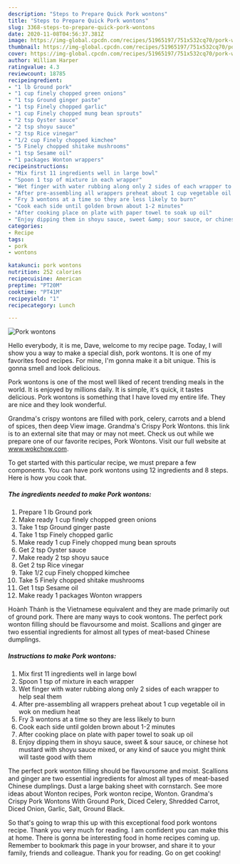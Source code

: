 ```yaml
---
description: "Steps to Prepare Quick Pork wontons"
title: "Steps to Prepare Quick Pork wontons"
slug: 3368-steps-to-prepare-quick-pork-wontons
date: 2020-11-08T04:56:37.381Z
image: https://img-global.cpcdn.com/recipes/51965197/751x532cq70/pork-wontons-recipe-main-photo.jpg
thumbnail: https://img-global.cpcdn.com/recipes/51965197/751x532cq70/pork-wontons-recipe-main-photo.jpg
cover: https://img-global.cpcdn.com/recipes/51965197/751x532cq70/pork-wontons-recipe-main-photo.jpg
author: William Harper
ratingvalue: 4.3
reviewcount: 18785
recipeingredient:
- "1 lb Ground pork"
- "1 cup finely chopped green onions"
- "1 tsp Ground ginger paste"
- "1 tsp Finely chopped garlic"
- "1 cup Finely chopped mung bean sprouts"
- "2 tsp Oyster sauce"
- "2 tsp shoyu sauce"
- "2 tsp Rice vinegar"
- "1/2 cup Finely chopped kimchee"
- "5 Finely chopped shitake mushrooms"
- "1 tsp Sesame oil"
- "1 packages Wonton wrappers"
recipeinstructions:
- "Mix first 11 ingredients well in large bowl"
- "Spoon 1 tsp of mixture in each wrapper"
- "Wet finger with water rubbing along only 2 sides of each wrapper to help seal them"
- "After pre-assembling all wrappers preheat about 1 cup vegetable oil in wok on medium heat"
- "Fry 3 wontons at a time so they are less likely to burn"
- "Cook each side until golden brown about 1-2 minutes"
- "After cooking place on plate with paper towel to soak up oil"
- "Enjoy dipping them in shoyu sauce, sweet &amp; sour sauce, or chinese hot mustard with shoyu sauce mixed, or any kind of sauce you might think will taste good with them"
categories:
- Recipe
tags:
- pork
- wontons

katakunci: pork wontons 
nutrition: 252 calories
recipecuisine: American
preptime: "PT20M"
cooktime: "PT41M"
recipeyield: "1"
recipecategory: Lunch

---
```



![Pork wontons](https://img-global.cpcdn.com/recipes/51965197/751x532cq70/pork-wontons-recipe-main-photo.jpg)

Hello everybody, it is me, Dave, welcome to my recipe page. Today, I will show you a way to make a special dish, pork wontons. It is one of my favorites food recipes. For mine, I'm gonna make it a bit unique. This is gonna smell and look delicious.

Pork wontons is one of the most well liked of recent trending meals in the world. It is enjoyed by millions daily. It is simple, it's quick, it tastes delicious. Pork wontons is something that I have loved my entire life. They are nice and they look wonderful.

Grandma&#39;s crispy wontons are filled with pork, celery, carrots and a blend of spices, then deep View image. Grandma&#39;s Crispy Pork Wontons. this link is to an external site that may or may not meet. Check us out while we prepare one of our favorite recipes, Pork Wontons. Visit our full website at www.wokchow.com.


To get started with this particular recipe, we must prepare a few components. You can have pork wontons using 12 ingredients and 8 steps. Here is how you cook that.

<!--inarticleads1-->

##### The ingredients needed to make Pork wontons:

1. Prepare 1 lb Ground pork
1. Make ready 1 cup finely chopped green onions
1. Take 1 tsp Ground ginger paste
1. Take 1 tsp Finely chopped garlic
1. Make ready 1 cup Finely chopped mung bean sprouts
1. Get 2 tsp Oyster sauce
1. Make ready 2 tsp shoyu sauce
1. Get 2 tsp Rice vinegar
1. Take 1/2 cup Finely chopped kimchee
1. Take 5 Finely chopped shitake mushrooms
1. Get 1 tsp Sesame oil
1. Make ready 1 packages Wonton wrappers


Hoành Thánh is the Vietnamese equivalent and they are made primarily out of ground pork. There are many ways to cook wontons. The perfect pork wonton filling should be flavoursome and moist. Scallions and ginger are two essential ingredients for almost all types of meat-based Chinese dumplings. 

<!--inarticleads2-->

##### Instructions to make Pork wontons:

1. Mix first 11 ingredients well in large bowl
1. Spoon 1 tsp of mixture in each wrapper
1. Wet finger with water rubbing along only 2 sides of each wrapper to help seal them
1. After pre-assembling all wrappers preheat about 1 cup vegetable oil in wok on medium heat
1. Fry 3 wontons at a time so they are less likely to burn
1. Cook each side until golden brown about 1-2 minutes
1. After cooking place on plate with paper towel to soak up oil
1. Enjoy dipping them in shoyu sauce, sweet &amp; sour sauce, or chinese hot mustard with shoyu sauce mixed, or any kind of sauce you might think will taste good with them


The perfect pork wonton filling should be flavoursome and moist. Scallions and ginger are two essential ingredients for almost all types of meat-based Chinese dumplings. Dust a large baking sheet with cornstarch. See more ideas about Wonton recipes, Pork wonton recipe, Wonton. Grandma&#39;s Crispy Pork Wontons With Ground Pork, Diced Celery, Shredded Carrot, Diced Onion, Garlic, Salt, Ground Black. 

So that's going to wrap this up with this exceptional food pork wontons recipe. Thank you very much for reading. I am confident you can make this at home. There is gonna be interesting food in home recipes coming up. Remember to bookmark this page in your browser, and share it to your family, friends and colleague. Thank you for reading. Go on get cooking!
